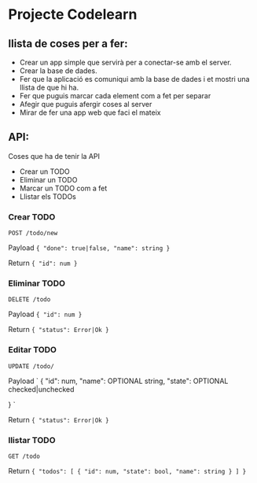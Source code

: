 ﻿# Projecte Codelearn
## llista de coses per a fer:
* Crear un app simple que servirà per a conectar-se amb el server.
* Crear la base de dades.
* Fer que la aplicació es comuniqui amb la base de dades i et mostri una llista de que hi ha.
* Fer que puguis marcar cada element com a fet per separar
* Afegir que puguis afergir coses al server
* Mirar de fer una app web que faci el mateix
## API:

Coses que ha de tenir la API
* Crear un TODO
* Eliminar un TODO
* Marcar un TODO com a fet
* Llistar els TODOs

### Crear TODO
`POST /todo/new`

Payload
`
{
	"done": true|false,
	"name": string
}
`

Return
`
{
	"id": num
}
`

### Eliminar TODO
`DELETE /todo`

Payload
`
{
	"id": num
}
`

Return
`
{
	"status": Error|Ok
}
`
### Editar TODO 
`UPDATE /todo/`

Payload
`
{
	"id": num,
	"name": OPTIONAL string,
	"state": OPTIONAL checked|unchecked

}
`

Return
`
{
	"status": Error|Ok
}
`

### llistar TODO 
`GET /todo`

Return
`
{
	"todos": [
		{
			"id": num,
			"state": bool,
			"name": string
		}
	]
}
`
